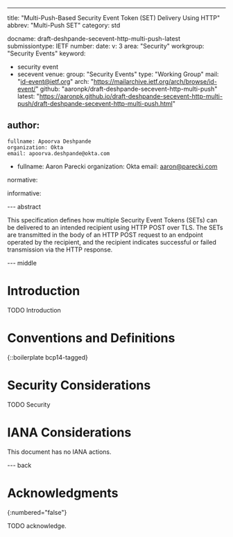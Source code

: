 ---
title: "Multi-Push-Based Security Event Token (SET) Delivery Using HTTP"
abbrev: "Multi-Push SET"
category: std

docname: draft-deshpande-secevent-http-multi-push-latest
submissiontype: IETF
number:
date:
v: 3
area: "Security"
workgroup: "Security Events"
keyword:
 - security event
 - secevent
venue:
  group: "Security Events"
  type: "Working Group"
  mail: "id-event@ietf.org"
  arch: "https://mailarchive.ietf.org/arch/browse/id-event/"
  github: "aaronpk/draft-deshpande-secevent-http-multi-push"
  latest: "https://aaronpk.github.io/draft-deshpande-secevent-http-multi-push/draft-deshpande-secevent-http-multi-push.html"

author:
 -
    fullname: Apoorva Deshpande
    organization: Okta
    email: apoorva.deshpande@okta.com
 -
    fullname: Aaron Parecki
    organization: Okta
    email: aaron@parecki.com

normative:

informative:


--- abstract

This specification defines how multiple Security Event Tokens (SETs) can be
delivered to an intended recipient using HTTP POST over TLS.  The SETs
are transmitted in the body of an HTTP POST request to an endpoint
operated by the recipient, and the recipient indicates successful or
failed transmission via the HTTP response.

--- middle

# Introduction

TODO Introduction


# Conventions and Definitions

{::boilerplate bcp14-tagged}


# Security Considerations

TODO Security


# IANA Considerations

This document has no IANA actions.


--- back

# Acknowledgments
{:numbered="false"}

TODO acknowledge.
